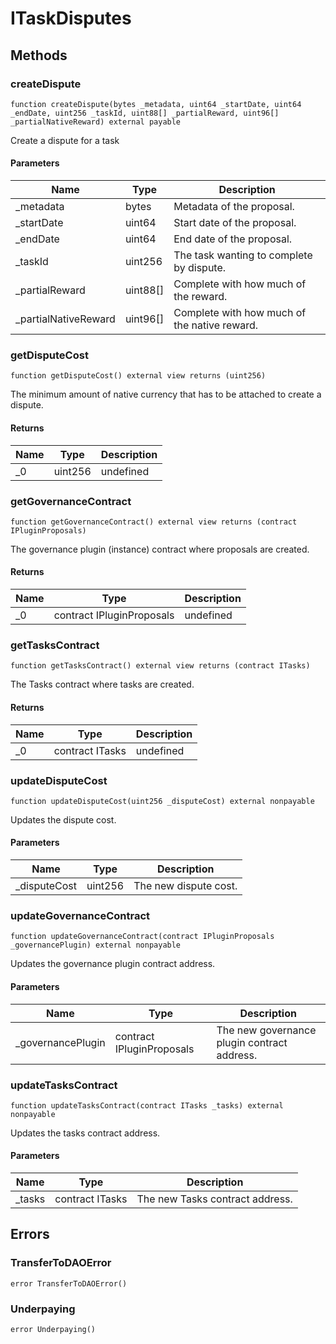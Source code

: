 # ITaskDisputes









## Methods

### createDispute

```solidity
function createDispute(bytes _metadata, uint64 _startDate, uint64 _endDate, uint256 _taskId, uint88[] _partialReward, uint96[] _partialNativeReward) external payable
```

Create a dispute for a task



#### Parameters

| Name | Type | Description |
|---|---|---|
| _metadata | bytes | Metadata of the proposal. |
| _startDate | uint64 | Start date of the proposal. |
| _endDate | uint64 | End date of the proposal. |
| _taskId | uint256 | The task wanting to complete by dispute. |
| _partialReward | uint88[] | Complete with how much of the reward. |
| _partialNativeReward | uint96[] | Complete with how much of the native reward. |

### getDisputeCost

```solidity
function getDisputeCost() external view returns (uint256)
```

The minimum amount of native currency that has to be attached to create a dispute.




#### Returns

| Name | Type | Description |
|---|---|---|
| _0 | uint256 | undefined |

### getGovernanceContract

```solidity
function getGovernanceContract() external view returns (contract IPluginProposals)
```

The governance plugin (instance) contract where proposals are created.




#### Returns

| Name | Type | Description |
|---|---|---|
| _0 | contract IPluginProposals | undefined |

### getTasksContract

```solidity
function getTasksContract() external view returns (contract ITasks)
```

The Tasks contract where tasks are created.




#### Returns

| Name | Type | Description |
|---|---|---|
| _0 | contract ITasks | undefined |

### updateDisputeCost

```solidity
function updateDisputeCost(uint256 _disputeCost) external nonpayable
```

Updates the dispute cost.



#### Parameters

| Name | Type | Description |
|---|---|---|
| _disputeCost | uint256 | The new dispute cost. |

### updateGovernanceContract

```solidity
function updateGovernanceContract(contract IPluginProposals _governancePlugin) external nonpayable
```

Updates the governance plugin contract address.



#### Parameters

| Name | Type | Description |
|---|---|---|
| _governancePlugin | contract IPluginProposals | The new governance plugin contract address. |

### updateTasksContract

```solidity
function updateTasksContract(contract ITasks _tasks) external nonpayable
```

Updates the tasks contract address.



#### Parameters

| Name | Type | Description |
|---|---|---|
| _tasks | contract ITasks | The new Tasks contract address. |




## Errors

### TransferToDAOError

```solidity
error TransferToDAOError()
```






### Underpaying

```solidity
error Underpaying()
```







